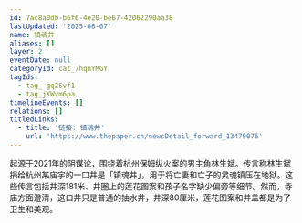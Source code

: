 ```yaml
---
id: 7ac8a0db-b6f6-4e20-be67-42062290aa38
lastUpdated: '2025-06-07'
name: 镇魂井
aliases: []
layer: 2
eventDate: null
categoryId: cat_7hqnYMGY
tagIds:
  - tag_-gq2Svf1
  - tag_jKWvm6pa
timelineEvents: []
relations: []
titledLinks:
  - title: '链接: 镇魂井'
    url: 'https://www.thepaper.cn/newsDetail_forward_13479076'
---
```

起源于2021年的阴谋论，围绕着杭州保姆纵火案的男主角林生斌。传言称林生斌捐给杭州某庙宇的一口井是「镇魂井」，用于将亡妻和亡子的灵魂镇压在地狱。这些传言包括井深181米、井圈上的莲花图案和孩子名字缺少偏旁等细节。然而，寺庙方面澄清，这口井只是普通的抽水井，井深80厘米，莲花图案和井盖都是为了卫生和美观。

